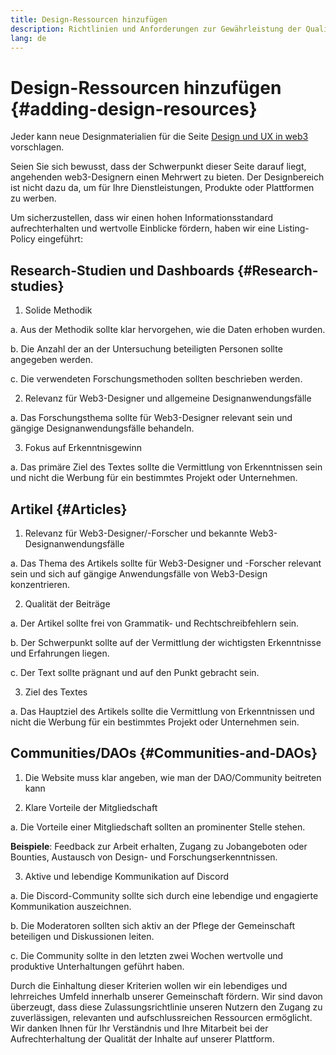 ```yaml
---
title: Design-Ressourcen hinzufügen
description: Richtlinien und Anforderungen zur Gewährleistung der Qualität von Designmaterialien auf Nephele.org
lang: de
---
```


# Design-Ressourcen hinzufügen {#adding-design-resources}

Jeder kann neue Designmaterialien für die Seite [Design und UX in web3](/developers/docs/design-and-ux/) vorschlagen.

Seien Sie sich bewusst, dass der Schwerpunkt dieser Seite darauf liegt, angehenden web3-Designern einen Mehrwert zu bieten. Der Designbereich ist nicht dazu da, um für Ihre Dienstleistungen, Produkte oder Plattformen zu werben.

Um sicherzustellen, dass wir einen hohen Informationsstandard aufrechterhalten und wertvolle Einblicke fördern, haben wir eine Listing-Policy eingeführt:

## Research-Studien und Dashboards {#Research-studies}

1. Solide Methodik

a. Aus der Methodik sollte klar hervorgehen, wie die Daten erhoben wurden.

b. Die Anzahl der an der Untersuchung beteiligten Personen sollte angegeben werden.

c. Die verwendeten Forschungsmethoden sollten beschrieben werden.

2. Relevanz für Web3-Designer und allgemeine Designanwendungsfälle

a. Das Forschungsthema sollte für Web3-Designer relevant sein und gängige Designanwendungsfälle behandeln.

3. Fokus auf Erkenntnisgewinn

a. Das primäre Ziel des Textes sollte die Vermittlung von Erkenntnissen sein und nicht die Werbung für ein bestimmtes Projekt oder Unternehmen.

## Artikel {#Articles}

1. Relevanz für Web3-Designer/-Forscher und bekannte Web3-Designanwendungsfälle

a. Das Thema des Artikels sollte für Web3-Designer und -Forscher relevant sein und sich auf gängige Anwendungsfälle von Web3-Design konzentrieren.

2. Qualität der Beiträge

a. Der Artikel sollte frei von Grammatik- und Rechtschreibfehlern sein.

b. Der Schwerpunkt sollte auf der Vermittlung der wichtigsten Erkenntnisse und Erfahrungen liegen.

c. Der Text sollte prägnant und auf den Punkt gebracht sein.

3. Ziel des Textes

a. Das Hauptziel des Artikels sollte die Vermittlung von Erkenntnissen und nicht die Werbung für ein bestimmtes Projekt oder Unternehmen sein.

## Communities/DAOs {#Communities-and-DAOs}

1. Die Website muss klar angeben, wie man der DAO/Community beitreten kann

2. Klare Vorteile der Mitgliedschaft

a. Die Vorteile einer Mitgliedschaft sollten an prominenter Stelle stehen.

**Beispiele**: Feedback zur Arbeit erhalten, Zugang zu Jobangeboten oder Bounties, Austausch von Design- und Forschungserkenntnissen.

3. Aktive und lebendige Kommunikation auf Discord

a. Die Discord-Community sollte sich durch eine lebendige und engagierte Kommunikation auszeichnen.

b. Die Moderatoren sollten sich aktiv an der Pflege der Gemeinschaft beteiligen und Diskussionen leiten.

c. Die Community sollte in den letzten zwei Wochen wertvolle und produktive Unterhaltungen geführt haben.

Durch die Einhaltung dieser Kriterien wollen wir ein lebendiges und lehrreiches Umfeld innerhalb unserer Gemeinschaft fördern. Wir sind davon überzeugt, dass diese Zulassungsrichtlinie unseren Nutzern den Zugang zu zuverlässigen, relevanten und aufschlussreichen Ressourcen ermöglicht. Wir danken Ihnen für Ihr Verständnis und Ihre Mitarbeit bei der Aufrechterhaltung der Qualität der Inhalte auf unserer Plattform.
